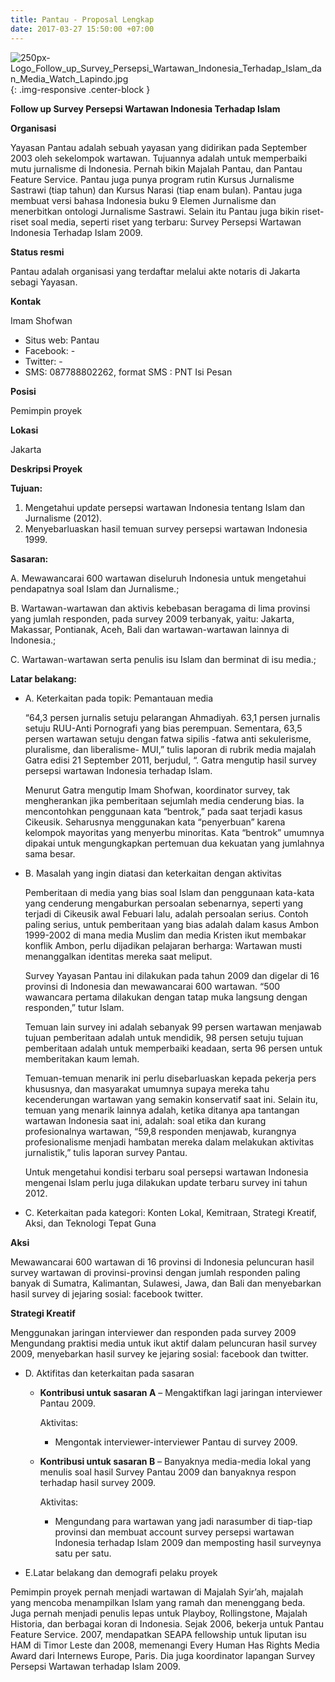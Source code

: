 ```yaml
---
title: Pantau - Proposal Lengkap
date: 2017-03-27 15:50:00 +07:00
---
```


![250px-Logo_Follow_up_Survey_Persepsi_Wartawan_Indonesia_Terhadap_Islam_dan_Media_Watch_Lapindo.jpg](/uploads/250px-Logo_Follow_up_Survey_Persepsi_Wartawan_Indonesia_Terhadap_Islam_dan_Media_Watch_Lapindo.jpg){: .img-responsive .center-block }

**Follow up Survey Persepsi Wartawan Indonesia Terhadap Islam**

**Organisasi**

Yayasan Pantau adalah sebuah yayasan yang didirikan pada September 2003 oleh sekelompok wartawan. Tujuannya adalah untuk memperbaiki mutu jurnalisme di Indonesia. Pernah bikin Majalah Pantau, dan Pantau Feature Service. Pantau juga punya program rutin Kursus Jurnalisme Sastrawi (tiap tahun) dan Kursus Narasi (tiap enam bulan). Pantau juga membuat versi bahasa Indonesia buku 9 Elemen Jurnalisme dan menerbitkan ontologi Jurnalisme Sastrawi. Selain itu Pantau juga bikin riset-riset soal media, seperti riset yang terbaru: Survey Persepsi Wartawan Indonesia Terhadap Islam 2009.

**Status resmi**

Pantau adalah organisasi yang terdaftar melalui akte notaris di Jakarta sebagi Yayasan.

**Kontak**

Imam Shofwan
* Situs web: Pantau
* Facebook: -
* Twitter: -
* SMS: 087788802262, format SMS : PNT <spasi> Isi Pesan

**Posisi**

Pemimpin proyek

**Lokasi**

Jakarta

**Deskripsi Proyek**

**Tujuan:**

1. Mengetahui update persepsi wartawan Indonesia tentang Islam dan Jurnalisme (2012).
2. Menyebarluaskan hasil temuan survey persepsi wartawan Indonesia 1999.

**Sasaran:**

A. Mewawancarai 600 wartawan diseluruh Indonesia untuk mengetahui pendapatnya soal Islam dan Jurnalisme.;

B. Wartawan-wartawan dan aktivis kebebasan beragama di lima provinsi yang jumlah responden, pada survey 2009 terbanyak, yaitu: Jakarta, Makassar, Pontianak, Aceh, Bali dan wartawan-wartawan lainnya di Indonesia.;

C. Wartawan-wartawan serta penulis isu Islam dan berminat di isu media.;

**Latar belakang:**

* A. Keterkaitan pada topik: Pemantauan media

  “64,3 persen jurnalis setuju pelarangan Ahmadiyah. 63,1 persen jurnalis setuju RUU-Anti Pornografi yang bias perempuan. Sementara, 63,5 persen wartawan setuju dengan fatwa sipilis -fatwa anti sekulerisme, pluralisme, dan liberalisme- MUI,” tulis laporan di rubrik media majalah Gatra edisi 21 September 2011, berjudul, “. Gatra mengutip hasil survey persepsi wartawan Indonesia terhadap Islam.

  Menurut Gatra mengutip Imam Shofwan, koordinator survey, tak mengherankan jika pemberitaan sejumlah media cenderung bias. Ia mencontohkan penggunaan kata “bentrok,” pada saat terjadi kasus Cikeusik. Seharusnya menggunakan kata “penyerbuan” karena kelompok mayoritas yang menyerbu minoritas. Kata “bentrok” umumnya dipakai untuk mengungkapkan pertemuan dua kekuatan yang jumlahnya sama besar.

* B. Masalah yang ingin diatasi dan keterkaitan dengan aktivitas

  Pemberitaan di media yang bias soal Islam dan penggunaan kata-kata yang cenderung mengaburkan persoalan sebenarnya, seperti yang terjadi di Cikeusik awal Febuari lalu, adalah persoalan serius. Contoh paling serius, untuk pemberitaan yang bias adalah dalam kasus Ambon 1999-2002 di mana media Muslim dan media Kristen ikut membakar konflik Ambon, perlu dijadikan pelajaran berharga: Wartawan musti menanggalkan identitas mereka saat meliput.

  Survey Yayasan Pantau ini dilakukan pada tahun 2009 dan digelar di 16 provinsi di Indonesia dan mewawancarai 600 wartawan. “500 wawancara pertama dilakukan dengan tatap muka langsung dengan responden,” tutur Islam.

  Temuan lain survey ini adalah sebanyak 99 persen wartawan menjawab tujuan pemberitaan adalah untuk mendidik, 98 persen setuju tujuan pemberitaan adalah untuk memperbaiki keadaan, serta 96 persen untuk memberitakan kaum lemah.

  Temuan-temuan menarik ini perlu disebarluaskan kepada pekerja pers khususnya, dan masyarakat umumnya supaya mereka tahu kecenderungan wartawan yang semakin konservatif saat ini.
Selain itu, temuan yang menarik lainnya adalah, ketika ditanya apa tantangan wartawan Indonesia saat ini, adalah: soal etika dan kurang profesionalnya wartawan, “59,8 responden menjawab, kurangnya profesionalisme menjadi hambatan mereka dalam melakukan aktivitas jurnalistik,” tulis laporan survey Pantau.

  Untuk mengetahui kondisi terbaru soal persepsi wartawan Indonesia mengenai Islam perlu juga dilakukan update terbaru survey ini tahun 2012.

* C. Keterkaitan pada kategori: Konten Lokal, Kemitraan, Strategi Kreatif, Aksi, dan Teknologi Tepat Guna

**Aksi**

  Mewawancarai 600 wartawan di 16 provinsi di Indonesia
peluncuran hasil survey wartawan di provinsi-provinsi dengan jumlah responden paling banyak di Sumatra, Kalimantan, Sulawesi, Jawa, dan Bali dan menyebarkan hasil survey di jejaring sosial: facebook twitter.

**Strategi Kreatif**

  Menggunakan jaringan interviewer dan responden pada survey 2009
Mengundang praktisi media untuk ikut aktif dalam peluncuran hasil survey 2009, menyebarkan hasil survey ke jejaring sosial: facebook dan twitter.

* D. Aktifitas dan keterkaitan pada sasaran

  * **Kontribusi untuk sasaran A** – Mengaktifkan lagi jaringan interviewer Pantau 2009.

    Aktivitas:

    * Mengontak interviewer-interviewer Pantau di survey 2009.

  * **Kontribusi untuk sasaran B** – Banyaknya media-media lokal yang menulis soal hasil Survey Pantau 2009 dan banyaknya respon terhadap hasil survey 2009.

    Aktivitas:

    * Mengundang para wartawan yang jadi narasumber di tiap-tiap provinsi dan membuat account survey persepsi wartawan Indonesia terhadap Islam 2009 dan memposting hasil surveynya satu per satu.

* E.Latar belakang dan demografi pelaku proyek

Pemimpin proyek pernah menjadi wartawan di Majalah Syir’ah, majalah yang mencoba menampilkan Islam yang ramah dan menenggang beda. Juga pernah menjadi penulis lepas untuk Playboy, Rollingstone, Majalah Historia, dan berbagai koran di Indonesia. Sejak 2006, bekerja untuk Pantau Feature Service. 2007, mendapatkan SEAPA fellowship untuk liputan isu HAM di Timor Leste dan 2008, memenangi Every Human Has Rights Media Award dari Internews Europe, Paris. Dia juga koordinator lapangan Survey Persepsi Wartawan terhadap Islam 2009.